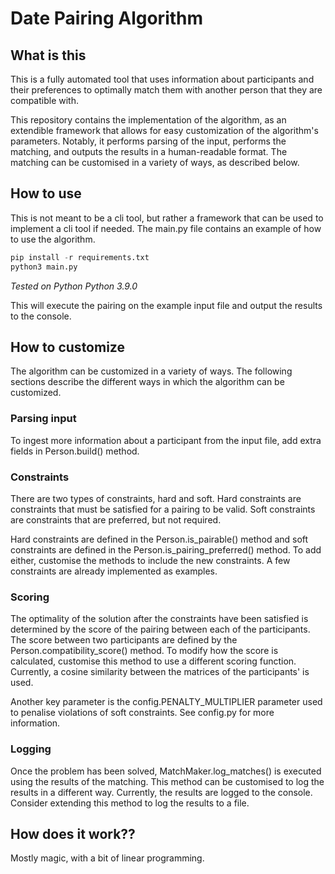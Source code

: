 # Date Pairing Algorithm
## What is this
This is a fully automated tool that uses information about participants and their preferences to optimally match them with another person that they are compatible with. 

This repository contains the implementation of the algorithm, as an extendible framework that allows for easy customization of the algorithm's parameters. Notably, it performs parsing of the input, performs the matching, and outputs the results in a human-readable format. The matching can be customised in a variety of ways, as described below.


## How to use
This is not meant to be a cli tool, but rather a framework that can be used to implement a cli tool if needed. The main.py file contains an example of how to use the algorithm.

```python
pip install -r requirements.txt
python3 main.py
```
*Tested on Python Python 3.9.0*

This will execute the pairing on the example input file and output the results to the console.


## How to customize
The algorithm can be customized in a variety of ways. The following sections describe the different ways in which the algorithm can be customized.

### Parsing input
To ingest more information about a participant from the input file, add extra fields in Person.build() method.

### Constraints
There are two types of constraints, hard and soft. Hard constraints are constraints that must be satisfied for a pairing to be valid. Soft constraints are constraints that are preferred, but not required.

Hard constraints are defined in the Person.is_pairable() method and soft constraints are defined in the Person.is_pairing_preferred() method. To add either, customise the methods to include the new constraints. A few constraints are already implemented as examples.

### Scoring
The optimality of the solution after the constraints have been satisfied is determined by the score of the pairing between each of the participants. The score between two participants are defined by the Person.compatibility_score() method. To modify how the score is calculated, customise this method to use a different scoring function. Currently, a cosine similarity between the matrices of the participants' is used.

Another key parameter is the config.PENALTY_MULTIPLIER parameter used to penalise violations of soft constraints. See config.py for more information.

### Logging
Once the problem has been solved, MatchMaker.log_matches() is executed using the results of the matching. This method can be customised to log the results in a different way. Currently, the results are logged to the console. Consider extending this method to log the results to a file.

## How does it work??
Mostly magic, with a bit of linear programming.
